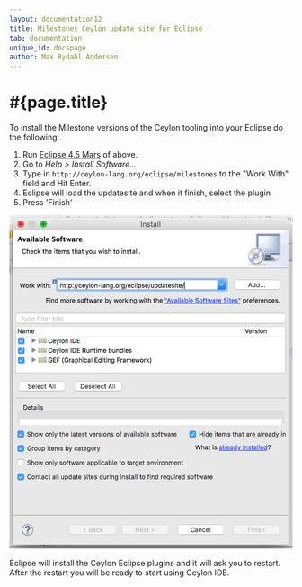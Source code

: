 ```yaml
---
layout: documentation12
title: Milestones Ceylon update site for Eclipse
tab: documentation
unique_id: docspage
author: Max Rydahl Andersen
---
```


# #{page.title}

To install the Milestone versions of the Ceylon tooling into your 
Eclipse do the following:

1. Run [Eclipse 4.5 Mars](http://eclipse.org/downloads) of above.
2. Go to *Help > Install Software...*
3. Type in `http://ceylon-lang.org/eclipse/milestones` to the 
   "Work With" field and Hit Enter.
4. Eclipse will load the updatesite and when it finish, select 
   the plugin
5. Press 'Finish'

![eclipseupdatesite](/images/eclipseupdatesite.png "Update Site")

Eclipse will install the Ceylon Eclipse plugins and it will ask 
you to restart. After the restart you will be ready to start using 
Ceylon IDE.
